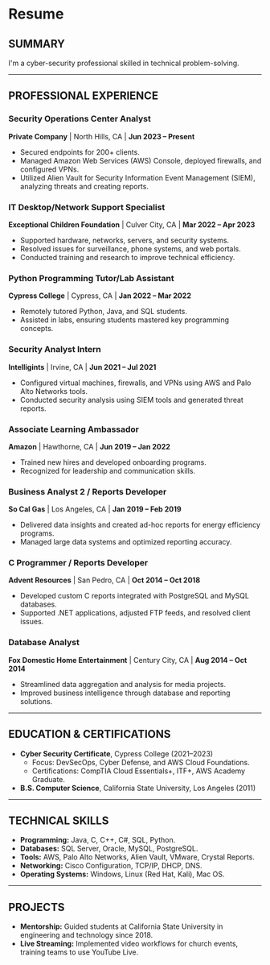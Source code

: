# **Resume**

## **SUMMARY**  
I'm a cyber-security professional skilled in technical problem-solving.

---

## **PROFESSIONAL EXPERIENCE**  

### **Security Operations Center Analyst**  
**Private Company** | North Hills, CA | **Jun 2023 – Present**  
- Secured endpoints for 200+ clients.  
- Managed Amazon Web Services (AWS) Console, deployed firewalls, and configured VPNs.  
- Utilized Alien Vault for Security Information Event Management (SIEM), analyzing threats and creating reports.  

### **IT Desktop/Network Support Specialist**  
**Exceptional Children Foundation** | Culver City, CA | **Mar 2022 – Apr 2023**  
- Supported hardware, networks, servers, and security systems.  
- Resolved issues for surveillance, phone systems, and web portals.  
- Conducted training and research to improve technical efficiency.  

### **Python Programming Tutor/Lab Assistant**  
**Cypress College** | Cypress, CA | **Jan 2022 – Mar 2022**  
- Remotely tutored Python, Java, and SQL students.  
- Assisted in labs, ensuring students mastered key programming concepts.  

### **Security Analyst Intern**  
**Intelligints** | Irvine, CA | **Jun 2021 – Jul 2021**  
- Configured virtual machines, firewalls, and VPNs using AWS and Palo Alto Networks tools.  
- Conducted security analysis using SIEM tools and generated threat reports.  

### **Associate Learning Ambassador**  
**Amazon** | Hawthorne, CA | **Jun 2019 – Jan 2022**  
- Trained new hires and developed onboarding programs.  
- Recognized for leadership and communication skills.  

### **Business Analyst 2 / Reports Developer**  
**So Cal Gas** | Los Angeles, CA | **Jan 2019 – Feb 2019**  
- Delivered data insights and created ad-hoc reports for energy efficiency programs.  
- Managed large data systems and optimized reporting accuracy.  

### **C Programmer / Reports Developer**  
**Advent Resources** | San Pedro, CA | **Oct 2014 – Oct 2018**  
- Developed custom C reports integrated with PostgreSQL and MySQL databases.  
- Supported .NET applications, adjusted FTP feeds, and resolved client issues.  

### **Database Analyst**  
**Fox Domestic Home Entertainment** | Century City, CA | **Aug 2014 – Oct 2014**  
- Streamlined data aggregation and analysis for media projects.  
- Improved business intelligence through database and reporting solutions.  

---

## **EDUCATION & CERTIFICATIONS**  
- **Cyber Security Certificate**, Cypress College (2021–2023)  
  - Focus: DevSecOps, Cyber Defense, and AWS Cloud Foundations.  
  - Certifications: CompTIA Cloud Essentials+, ITF+, AWS Academy Graduate.  
- **B.S. Computer Science**, California State University, Los Angeles (2011)  

---

## **TECHNICAL SKILLS**  
- **Programming:** Java, C, C++, C#, SQL, Python.  
- **Databases:** SQL Server, Oracle, MySQL, PostgreSQL.  
- **Tools:** AWS, Palo Alto Networks, Alien Vault, VMware, Crystal Reports.  
- **Networking:** Cisco Configuration, TCP/IP, DHCP, DNS.  
- **Operating Systems:** Windows, Linux (Red Hat, Kali), Mac OS.  

---

## **PROJECTS**  
- **Mentorship:** Guided students at California State University in engineering and technology since 2018.  
- **Live Streaming:** Implemented video workflows for church events, training teams to use YouTube Live.
